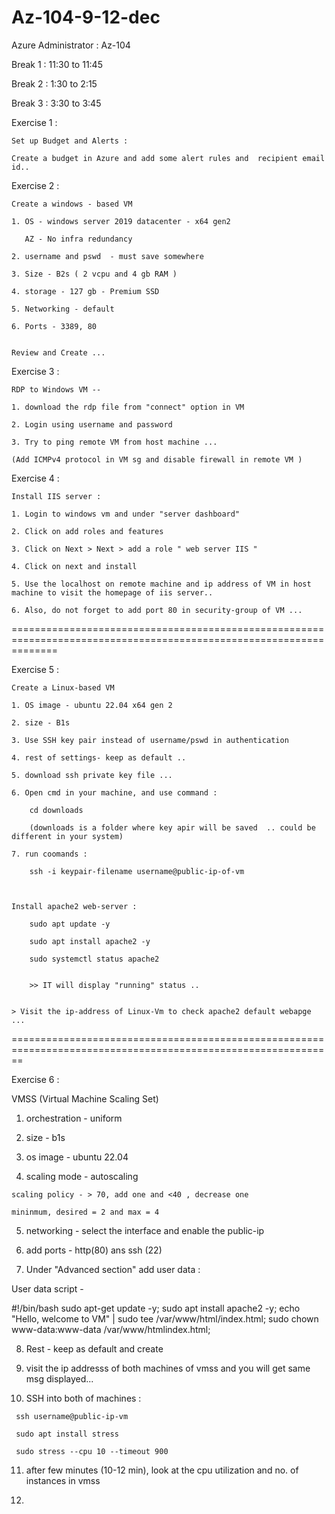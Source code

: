 # Az-104-9-12-dec

Azure Administrator : Az-104
    
    
Break 1 : 11:30 to 11:45
            
Break 2 :  1:30 to 2:15
            
Break 3 :  3:30 to 3:45
            
            
Exercise 1 :
    
    
    Set up Budget and Alerts :
    
    Create a budget in Azure and add some alert rules and  recipient email id..
    

Exercise 2 :
    
    Create a windows - based VM
    
    1. OS - windows server 2019 datacenter - x64 gen2
    
       AZ - No infra redundancy
    
    2. username and pswd  - must save somewhere
    
    3. Size - B2s ( 2 vcpu and 4 gb RAM )
    
    4. storage - 127 gb - Premium SSD
    
    5. Networking - default
    
    6. Ports - 3389, 80
    
    
    Review and Create ...
    
    
    
Exercise 3 :   
    
    RDP to Windows VM -- 
    
    1. download the rdp file from "connect" option in VM
    
    2. Login using username and password
    
    3. Try to ping remote VM from host machine ... 
    
    (Add ICMPv4 protocol in VM sg and disable firewall in remote VM )
    
    
Exercise 4 :   
    
    Install IIS server :
        
    1. Login to windows vm and under "server dashboard"
    
    2. Click on add roles and features
    
    3. Click on Next > Next > add a role " web server IIS "
    
    4. Click on next and install
    
    5. Use the localhost on remote machine and ip address of VM in host machine to visit the homepage of iis server..
    
    6. Also, do not forget to add port 80 in security-group of VM ...
    
    
====================================================================================================================



    
Exercise 5 :
    
    Create a Linux-based VM
    
    1. OS image - ubuntu 22.04 x64 gen 2
    
    2. size - B1s
    
    3. Use SSH key pair instead of username/pswd in authentication
    
    4. rest of settings- keep as default ..
    
    5. download ssh private key file ...
    
    6. Open cmd in your machine, and use command :
        
        cd downloads
        
        (downloads is a folder where key apir will be saved  .. could be different in your system)
        
    7. run coomands :
        
        ssh -i keypair-filename username@public-ip-of-vm
        
     
    
    Install apache2 web-server :
        
        sudo apt update -y
        
        sudo apt install apache2 -y
        
        sudo systemctl status apache2
        
        
        >> IT will display "running" status ..
        
        
    > Visit the ip-address of Linux-Vm to check apache2 default webapge ...
    
    
==============================================================================================================



Exercise 6 :
    
   VMSS (Virtual Machine Scaling Set)

   1. orchestration - uniform
    
   2. size - b1s

   3. os image - ubuntu 22.04
    
   4. scaling mode - autoscaling

    scaling policy - > 70, add one and <40 , decrease one
    
    mininmum, desired = 2 and max = 4
    
   5. networking - select the interface and enable the public-ip

   6. add ports - http(80) ans ssh (22)
    
   7. Under "Advanced section" add user data :



User data script -


#!/bin/bash
sudo apt-get update -y;
sudo apt install apache2 -y;
echo "Hello, welcome to VM" | sudo tee /var/www/html/index.html;
sudo chown www-data:www-data /var/www/htmlindex.html;



   8. Rest - keep as default and create

   9. visit the ip addresss of both machines of vmss and you will get same msg displayed...
    
   10. SSH into both of machines :
    
     ssh username@public-ip-vm
        
     sudo apt install stress
    
     sudo stress --cpu 10 --timeout 900
        
   11. after few minutes (10-12 min), look at the cpu utilization and no. of instances in vmss
 
   12. 






        
        
        
    
    
    
    
    
    
    
    
    
    
